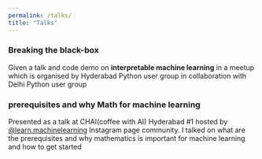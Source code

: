 ```yaml
---
permalink: /talks/
title: "Talks"
---
```


### Breaking the black-box
<p>Given a talk and code demo on <b>interpretable machine learning</b> in a meetup which is organised by Hyderabad Python user group in collaboration with Delhi Python user group</p>
<a href="https://speakerdeck.com/udaykiran/breaking-the-black-box"  class="btn btn-info" role="button"> <i class="fa fa-file-powerpoint-o fa-1x" aria-hidden="true"></i></a> <a href="https://github.com/udaykiranreddykondreddy/hydpy-march-2020-meetup"  class="btn btn-info" role="button"> <i class="fa fa-github fa-2x" aria-hidden="true"></i></a>


### prerequisites and why Math for machine learning
<p>Presented as a talk at CHAI(coffee with AI) Hyderabad #1 hosted by <a href="https://instagram.com/learn.machinelearning">@learn.machinelearning</a> Instagram page community. I talked on what are the prerequisites and why mathematics is important for machine learning and how to get started</p>
<a href="https://speakerdeck.com/udaykiran/prerequisites-and-why-math-for-machine-learning/"  class="btn btn-info" role="button"> <i class="fa fa-file-powerpoint-o fa-1x" aria-hidden="true"></i></a>
